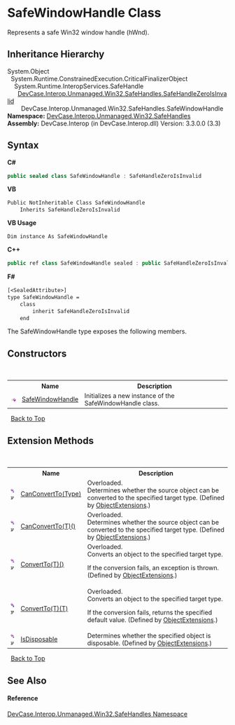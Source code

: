 # SafeWindowHandle Class
 

Represents a safe Win32 window handle (hWnd).


## Inheritance Hierarchy
System.Object<br />&nbsp;&nbsp;System.Runtime.ConstrainedExecution.CriticalFinalizerObject<br />&nbsp;&nbsp;&nbsp;&nbsp;System.Runtime.InteropServices.SafeHandle<br />&nbsp;&nbsp;&nbsp;&nbsp;&nbsp;&nbsp;<a href="T_DevCase_Interop_Unmanaged_Win32_SafeHandles_SafeHandleZeroIsInvalid">DevCase.Interop.Unmanaged.Win32.SafeHandles.SafeHandleZeroIsInvalid</a><br />&nbsp;&nbsp;&nbsp;&nbsp;&nbsp;&nbsp;&nbsp;&nbsp;DevCase.Interop.Unmanaged.Win32.SafeHandles.SafeWindowHandle<br />
**Namespace:**&nbsp;<a href="N_DevCase_Interop_Unmanaged_Win32_SafeHandles">DevCase.Interop.Unmanaged.Win32.SafeHandles</a><br />**Assembly:**&nbsp;DevCase.Interop (in DevCase.Interop.dll) Version: 3.3.0.0 (3.3)

## Syntax

**C#**<br />
``` C#
public sealed class SafeWindowHandle : SafeHandleZeroIsInvalid
```

**VB**<br />
``` VB
Public NotInheritable Class SafeWindowHandle
	Inherits SafeHandleZeroIsInvalid
```

**VB Usage**<br />
``` VB Usage
Dim instance As SafeWindowHandle
```

**C++**<br />
``` C++
public ref class SafeWindowHandle sealed : public SafeHandleZeroIsInvalid
```

**F#**<br />
``` F#
[<SealedAttribute>]
type SafeWindowHandle =  
    class
        inherit SafeHandleZeroIsInvalid
    end
```

The SafeWindowHandle type exposes the following members.


## Constructors
&nbsp;<table><tr><th></th><th>Name</th><th>Description</th></tr><tr><td>![Public method](media/pubmethod.gif "Public method")</td><td><a href="M_DevCase_Interop_Unmanaged_Win32_SafeHandles_SafeWindowHandle__ctor">SafeWindowHandle</a></td><td>
Initializes a new instance of the SafeWindowHandle class.</td></tr></table>&nbsp;
<a href="#safewindowhandle-class">Back to Top</a>

## Extension Methods
&nbsp;<table><tr><th></th><th>Name</th><th>Description</th></tr><tr><td>![Public Extension Method](media/pubextension.gif "Public Extension Method")![Code example](media/CodeExample.png "Code example")</td><td><a href="M_DevCase_Core_Extensions_Object_ObjectExtensions_CanConvertTo">CanConvertTo(Type)</a></td><td>Overloaded.  
Determines whether the source object can be converted to the specified target type.
 (Defined by <a href="T_DevCase_Core_Extensions_Object_ObjectExtensions">ObjectExtensions</a>.)</td></tr><tr><td>![Public Extension Method](media/pubextension.gif "Public Extension Method")![Code example](media/CodeExample.png "Code example")</td><td><a href="M_DevCase_Core_Extensions_Object_ObjectExtensions_CanConvertTo__1">CanConvertTo(T)()</a></td><td>Overloaded.  
Determines whether the source object can be converted to the specified target type.
 (Defined by <a href="T_DevCase_Core_Extensions_Object_ObjectExtensions">ObjectExtensions</a>.)</td></tr><tr><td>![Public Extension Method](media/pubextension.gif "Public Extension Method")![Code example](media/CodeExample.png "Code example")</td><td><a href="M_DevCase_Core_Extensions_Object_ObjectExtensions_ConvertTo__1">ConvertTo(T)()</a></td><td>Overloaded.  
Converts an object to the specified target type. 

 If the conversion fails, an exception is thrown.
 (Defined by <a href="T_DevCase_Core_Extensions_Object_ObjectExtensions">ObjectExtensions</a>.)</td></tr><tr><td>![Public Extension Method](media/pubextension.gif "Public Extension Method")![Code example](media/CodeExample.png "Code example")</td><td><a href="M_DevCase_Core_Extensions_Object_ObjectExtensions_ConvertTo__1_1">ConvertTo(T)(T)</a></td><td>Overloaded.  
Converts an object to the specified target type. 

 If the conversion fails, returns the specified default value.
 (Defined by <a href="T_DevCase_Core_Extensions_Object_ObjectExtensions">ObjectExtensions</a>.)</td></tr><tr><td>![Public Extension Method](media/pubextension.gif "Public Extension Method")![Code example](media/CodeExample.png "Code example")</td><td><a href="M_DevCase_Core_Extensions_Object_ObjectExtensions_IsDisposable">IsDisposable</a></td><td>
Determines whether the specified object is disposable.
 (Defined by <a href="T_DevCase_Core_Extensions_Object_ObjectExtensions">ObjectExtensions</a>.)</td></tr></table>&nbsp;
<a href="#safewindowhandle-class">Back to Top</a>

## See Also


#### Reference
<a href="N_DevCase_Interop_Unmanaged_Win32_SafeHandles">DevCase.Interop.Unmanaged.Win32.SafeHandles Namespace</a><br />